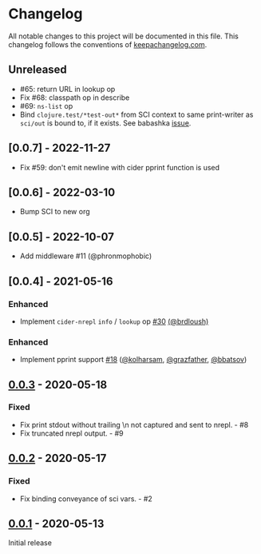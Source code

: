 # Changelog

All notable changes to this project will be documented in this file. This changelog follows the conventions of [keepachangelog.com](http://keepachangelog.com/).

## Unreleased

- #65: return URL in lookup op
- Fix #68: classpath op in describe
- #69: `ns-list` op
- Bind `clojure.test/*test-out*` from SCI context to same print-writer as `sci/out` is bound to, if it exists. See babashka [issue](https://github.com/babashka/babashka/issues/1690).

## [0.0.7] - 2022-11-27

- Fix #59: don't emit newline with cider pprint function is used

## [0.0.6] - 2022-03-10

- Bump SCI to new org

## [0.0.5] - 2022-10-07

- Add middleware #11 (@phronmophobic)

## [0.0.4] - 2021-05-16

### Enhanced

- Implement `cider-nrepl` `info` / `lookup` op [#30](https://github.com/babashka/babashka.nrepl/issues/30) [(@brdloush)](https://github.com/brdloush)

### Enhanced

- Implement pprint support [#18](https://github.com/babashka/babashka.nrepl/issues/18) ([@kolharsam](https://github.com/kolharsam), [@grazfather](https://github.com/grazfather), [@bbatsov](https://github.com/bbatsov))

## [0.0.3] - 2020-05-18

### Fixed
- Fix print stdout without trailing \n not captured and sent to nrepl. - #8
- Fix truncated nrepl output. - #9

## [0.0.2] - 2020-05-17

### Fixed
- Fix binding conveyance of sci vars. - #2

## [0.0.1] - 2020-05-13
Initial release

[Unreleased]: https://github.com/babashka/babashka.nrepl/compare/v0.0.3...HEAD
[0.0.3]: https://github.com/babashka/babashka.nrepl/compare/v0.0.2...v0.0.3
[0.0.2]: https://github.com/babashka/babashka.nrepl/compare/v0.0.1...v0.0.2
[0.0.1]: https://github.com/babashka/babashka.nrepl/tree/v0.0.1
